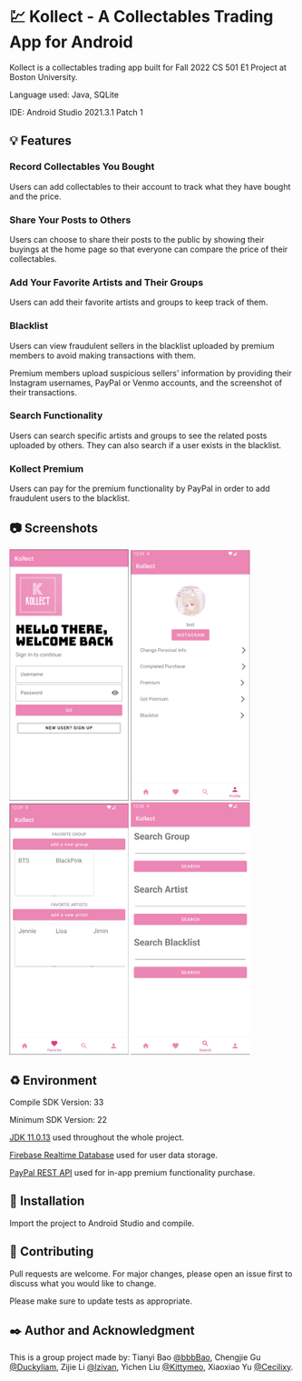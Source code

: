 # :chart: Kollect - A Collectables Trading App for Android

Kollect is a collectables trading app built for Fall 2022 CS 501 E1 Project at Boston University. 

Language used: Java, SQLite

IDE: Android Studio 2021.3.1 Patch 1

## :bulb: Features

### Record Collectables You Bought

Users can add collectables to their account to track what they have bought and the price. 

### Share Your Posts to Others

Users can choose to share their posts to the public by showing their buyings at the home page so that everyone can compare the price of their collectables. 

### Add Your Favorite Artists and Their Groups

Users can add their favorite artists and groups to keep track of them. 

### Blacklist

Users can view fraudulent sellers in the blacklist uploaded by premium members to avoid making transactions with them. 

Premium members upload suspicious sellers' information by providing their Instagram usernames, PayPal or Venmo accounts, and the screenshot of their transactions. 

### Search Functionality

Users can search specific artists and groups to see the related posts uploaded by others. They can also search if a user exists in the blacklist. 

### Kollect Premium

Users can pay for the premium functionality by PayPal in order to add fraudulent users to the blacklist.

## :camera: Screenshots

[<img src="/screenshot/login.png" width="210"/>](login.png)
[<img src="/screenshot/profile.png" width="210"/>](profile.png)
[<img src="/screenshot/favorite.png" width="210"/>](favorite.png)
[<img src="/screenshot/search.png" width="210"/>](search.png)

## :recycle: Environment

Compile SDK Version: 33

Minimum SDK Version: 22

[JDK 11.0.13](https://www.oracle.com/java/technologies/downloads/) used throughout the whole project.

[Firebase Realtime Database](https://firebase.google.com/) used for user data storage.

[PayPal REST API](https://developer.paypal.com/api/rest/) used for in-app premium functionality purchase.


## :wrench: Installation

Import the project to Android Studio and compile.

## :notebook: Contributing
Pull requests are welcome. For major changes, please open an issue first to discuss what you would like to change.

Please make sure to update tests as appropriate.

## :black_nib: Author and Acknowledgment
This is a group project made by: Tianyi Bao [@bbbBao](https://github.com/bbbBao), Chengjie Gu [@Duckyliam](https://github.com/Duckyliam), Zijie Li [@lzivan](https://github.com/lzivan), Yichen Liu [@Kittymeo](https://github.com/Kittymeo), Xiaoxiao Yu [@Cecilixy](https://github.com/Cecilixy).


